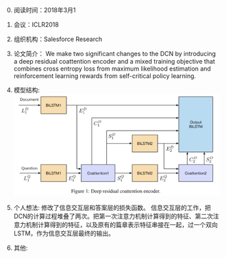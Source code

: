 0. 阅读时间：2018年3月1
1. 会议：ICLR2018
2. 组织机构：Salesforce Research
3. 论文简介：
We make two significant changes to the DCN by introducing a deep residual
coattention encoder and a mixed training objective that combines cross entropy loss from maximum
likelihood estimation and reinforcement learning rewards from self-critical policy learning.

4. 模型结构:
![image](https://github.com/dengyuning/paper-reading-notes/blob/master/paper_pictures/DCN+_model1.png?raw=true)

5. 个人想法:
修改了信息交互层和答案层的损失函数。
信息交互层的工作，把DCN的计算过程堆叠了两次。把第一次注意力机制计算得到的特征、第二次注意力机制计算得到的特征，以及原有的篇章表示特征串接在一起，过一个双向LSTM，作为信息交互层最终的输出。


6. 其他:
